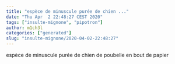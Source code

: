 ```yaml
---
title: "espèce de minuscule purée de chien ..."
date: "Thu Apr  2 22:48:27 CEST 2020"
tags: ["insulte-mignone", "pipotron"]
author: m1ch3l
categories: ["generated"]
slug: "insulte-mignone/2020-04-02-22:48:27"
---
```


espèce de minuscule purée de chien de poubelle en bout de papier
